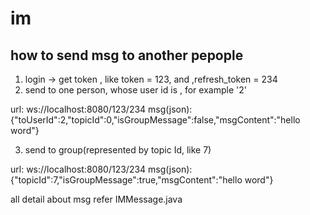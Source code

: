 # im

## how to send msg to another pepople
1. login -> get token , like token = 123, and ,refresh_token = 234
2. send to one person, whose user id is , for example '2'

url: ws://localhost:8080/123/234
msg(json):
{"toUserId":2,"topicId":0,"isGroupMessage":false,"msgContent":"hello word"}

3. send to group(represented by topic Id, like 7)

url: ws://localhost:8080/123/234
msg(json):
{"topicId":7,"isGroupMessage":true,"msgContent":"hello word"}


all detail about msg refer IMMessage.java